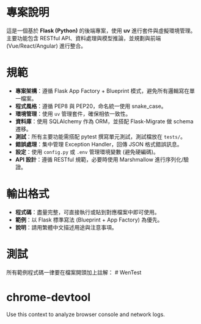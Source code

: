 # 專案說明
這是一個基於 **Flask (Python)** 的後端專案，使用 **uv** 進行套件與虛擬環境管理。  
主要功能包含 RESTful API、資料處理與模型推論，並規劃與前端 (Vue/React/Angular) 進行整合。  


# 規範
- **專案架構**：遵循 Flask App Factory + Blueprint 模式，避免所有邏輯寫在單一檔案。
- **程式風格**：遵循 PEP8 與 PEP20，命名統一使用 snake_case。
- **環境管理**：使用 `uv` 管理套件，確保相依一致性。
- **資料庫**：使用 SQLAlchemy 作為 ORM，並搭配 Flask-Migrate 做 schema 遷移。
- **測試**：所有主要功能需搭配 pytest 撰寫單元測試，測試檔放在 `tests/`。
- **錯誤處理**：集中管理 Exception Handler，回傳 JSON 格式錯誤訊息。
- **設定**：使用 `config.py` 或 `.env` 管理環境變數 (避免硬編碼)。
- **API 設計**：遵循 RESTful 規範，必要時使用 Marshmallow 進行序列化/驗證。

# 輸出格式
- **程式碼**：盡量完整，可直接執行或貼到對應檔案中即可使用。
- **範例**：以 Flask 標準寫法 (Blueprint + App Factory) 為優先。
- **說明**：請用繁體中文描述用途與注意事項。

# 測試
所有範例程式碼一律要在檔案開頭加上註解： # WenTest

# chrome-devtool
Use this context to analyze browser console and network logs.